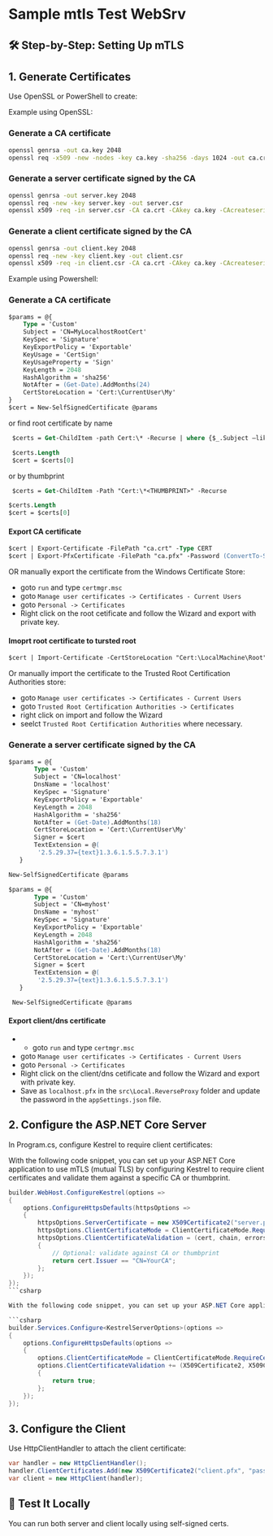 ﻿# Sample mtls Test WebSrv
## 🛠️ Step-by-Step: Setting Up mTLS
## 1. Generate Certificates
Use OpenSSL or PowerShell to create:


Example using OpenSSL:
### Generate a CA certificate
```bash
openssl genrsa -out ca.key 2048
openssl req -x509 -new -nodes -key ca.key -sha256 -days 1024 -out ca.crt
```
### Generate a server certificate signed by the CA
```bash
openssl genrsa -out server.key 2048
openssl req -new -key server.key -out server.csr
openssl x509 -req -in server.csr -CA ca.crt -CAkey ca.key -CAcreateserial -out server.crt -days 500 -sha256
```

### Generate a client certificate signed by the CA
```bash
openssl genrsa -out client.key 2048
openssl req -new -key client.key -out client.csr
openssl x509 -req -in client.csr -CA ca.crt -CAkey ca.key -CAcreateserial -out client.crt -days 500 -sha256
```

Example using Powershell:
### Generate a CA certificate
```ps
$params = @{
    Type = 'Custom'
    Subject = 'CN=MyLocalhostRootCert'
    KeySpec = 'Signature'
    KeyExportPolicy = 'Exportable'
    KeyUsage = 'CertSign'
    KeyUsageProperty = 'Sign'
    KeyLength = 2048
    HashAlgorithm = 'sha256'
    NotAfter = (Get-Date).AddMonths(24)
    CertStoreLocation = 'Cert:\CurrentUser\My'
}
$cert = New-SelfSignedCertificate @params
```
or find root certificate by name
```ps
 $certs = Get-ChildItem -path Cert:\* -Recurse | where {$_.Subject –like '*MyLocalhostRootCert*'}

 $certs.Length
 $cert = $certs[0]
 ```
 or by thumbprint
 ```ps
  $certs = Get-ChildItem -Path "Cert:\*<THUMBPRINT>" -Recurse

 $certs.Length
 $cert = $certs[0]
 ```
 #### Export CA certificate
 ```ps
 $cert | Export-Certificate -FilePath "ca.crt" -Type CERT
 $cert | Export-PfxCertificate -FilePath "ca.pfx" -Password (ConvertTo-SecureString -String "password" -AsPlainText -Force)
 ```
 OR manually export the certificate from the Windows Certificate Store:
 
* goto `run` and type `certmgr.msc`
* goto `Manage user certificates -> Certificates - Current Users` 
* goto `Personal -> Certificates`
* Right click on the root cetificate and follow the Wizard and  export with private key.
 
 #### Imoprt root certificate to tursted root
  ```ps
  $cert | Import-Certificate -CertStoreLocation "Cert:\LocalMachine\Root"
  ```
  Or manually import the certificate to the Trusted Root Certification Authorities store:
  
* goto `Manage user certificates -> Certificates - Current Users`
* goto `Trusted Root Certification Authorities -> Certificates`
* right click on import and follow the Wizard
* seelct `Trusted Root Certification Authorities` where necessary.

### Generate a server certificate signed by the CA
```ps
$params = @{
       Type = 'Custom'
       Subject = 'CN=localhost'
       DnsName = 'localhost'
       KeySpec = 'Signature'
       KeyExportPolicy = 'Exportable'
       KeyLength = 2048
       HashAlgorithm = 'sha256'
       NotAfter = (Get-Date).AddMonths(18)
       CertStoreLocation = 'Cert:\CurrentUser\My'
       Signer = $cert
       TextExtension = @(
        '2.5.29.37={text}1.3.6.1.5.5.7.3.1')
   }

New-SelfSignedCertificate @params
```

```ps
$params = @{
       Type = 'Custom'
       Subject = 'CN=myhost'
       DnsName = 'myhost'
       KeySpec = 'Signature'
       KeyExportPolicy = 'Exportable'
       KeyLength = 2048
       HashAlgorithm = 'sha256'
       NotAfter = (Get-Date).AddMonths(18)
       CertStoreLocation = 'Cert:\CurrentUser\My'
       Signer = $cert
       TextExtension = @(
        '2.5.29.37={text}1.3.6.1.5.5.7.3.1')
   }

 New-SelfSignedCertificate @params
```

#### Export client/dns certificate

* * goto `run` and type `certmgr.msc`
* goto `Manage user certificates -> Certificates - Current Users` 
* goto `Personal -> Certificates`
* Right click on the client/dns cetificate and follow the Wizard and  export with private key.
* Save as `localhost.pfx` in the `src\Local.ReverseProxy` folder and update the password in the ``appSettings.json`` file.
 

## 2. Configure the ASP.NET Core Server
In Program.cs, configure Kestrel to require client certificates:

With the following code snippet, you can set up your ASP.NET Core application to use mTLS (mutual TLS) by configuring Kestrel to require client certificates and validate them against a specific CA or thumbprint.

```csharp
builder.WebHost.ConfigureKestrel(options =>
{
    options.ConfigureHttpsDefaults(httpsOptions =>
    {
        httpsOptions.ServerCertificate = new X509Certificate2("server.pfx", "password");
        httpsOptions.ClientCertificateMode = ClientCertificateMode.RequireCertificate;
        httpsOptions.ClientCertificateValidation = (cert, chain, errors) =>
        {
            // Optional: validate against CA or thumbprint
            return cert.Issuer == "CN=YourCA";
        };
    });
});
```csharp

With the following code snippet, you can set up your ASP.NET Core application to use mTLS (mutual TLS) by configuring Kestrel to require client certificates and validate them against a specific CA or thumbprint.

```csharp
builder.Services.Configure<KestrelServerOptions>(options =>
{
    options.ConfigureHttpsDefaults(options =>
    {
        options.ClientCertificateMode = ClientCertificateMode.RequireCertificate;
        options.ClientCertificateValidation += (X509Certificate2, X509Chain, SslPolicyErrors) =>
        {
            return true;
        };
    });
});
```

## 3. Configure the Client

Use HttpClientHandler to attach the client certificate:

```csharp
var handler = new HttpClientHandler();
handler.ClientCertificates.Add(new X509Certificate2("client.pfx", "password"));
var client = new HttpClient(handler);
```

## 🧪 Test It Locally
You can run both server and client locally using self-signed certs.
